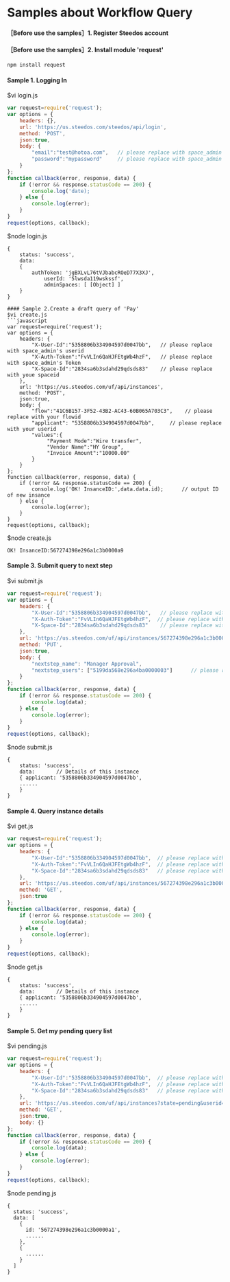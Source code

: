 # Samples about Workflow Query

#### ［Before use the samples］1. Register Steedos account

#### ［Before use the samples］2. Install module 'request'
```
npm install request
```

#### Sample 1. Logging In
$vi login.js
```javascript
var request=require('request'); 
var options = { 
	headers: {}, 
	url: 'https://us.steedos.com/steedos/api/login', 
	method: 'POST', 
	json:true, 
	body: {	
		"email":"test@hotoa.com",	// please replace with space_admin's email 
		"password":"mypassword"		// please replace with space_admin's password 
	} 
}; 
function callback(error, response, data) { 
	if (!error && response.statusCode == 200) { 
		console.log('date); 
	} else {
		console.log(error); 
	}
} 
request(options, callback);
```
$node login.js
```
{ 
	status: 'success',
	data: 
	{ 
   		authToken: 'jgBXLvL76tVJbabcROeD77X3XJ',
     		userId: '5lwsda119wskssf',
     		adminSpaces: [ [Object] ] 
	} 
}

#### Sample 2.Create a draft query of 'Pay'
$vi create.js
```javascript
var request=require('request'); 
var options = { 
	headers: {
		"X-User-Id":"5358806b334904597d0047bb",   // please replace with space_admin's userid
		"X-Auth-Token":"FvVLIn6QaHJFEtgWb4hzF",   // please replace with space_admin's Token
		"X-Space-Id":"2834sa6b3sdahd29qdsds83"    // please replace with youe spaceid
	}, 
	url: 'https://us.steedos.com/uf/api/instances', 
	method: 'POST', 
	json:true, 
	body: {
		"flow":"41C6B157-3F52-43B2-AC43-60B065A703C3",    // please replace with your flowid
		"applicant": "5358806b334904597d0047bb",     // please replace with your userid 
		"values":{
		     "Payment Mode":"Wire transfer",
		     "Vendor Name":"HY Group",
		     "Invoice Amount":"10000.00"
		}
	}
}; 
function callback(error, response, data) { 
	if (!error && response.statusCode == 200) { 
		console.log('OK! InsanceID:',data.data.id);      // output ID of new insance
	} else {
		console.log(error); 
	}
} 
request(options, callback);
```
$node create.js
```
OK! InsanceID:567274398e296a1c3b0000a9
```

#### Sample 3. Submit query to next step
$vi submit.js
```javascript
var request=require('request'); 
var options = { 
	headers: {
		"X-User-Id":"5358806b334904597d0047bb",	  // please replace with space_admin's userid
		"X-Auth-Token":"FvVLIn6QaHJFEtgWb4hzF",  // please replace with space_admin's Token
		"X-Space-Id":"2834sa6b3sdahd29qdsds83"    // please replace with your spaceid
	}, 
	url: 'https://us.steedos.com/uf/api/instances/567274398e296a1c3b0000a1', // please replace with your InsanceID
	method: 'PUT', 
	json:true, 
	body: {
		"nextstep_name": "Manager Approval",		
		"nextstep_users": ["5199da568e296a4ba0000003"]		// please replace with userid of next step
	}
}; 
function callback(error, response, data) { 
	if (!error && response.statusCode == 200) { 
		console.log(data); 
	} else {
		console.log(error); 
	}
} 
request(options, callback);
```
$node submit.js
```
{ 
	status: 'success',
	data:		// Details of this instance
	{ applicant: '5358806b334904597d0047bb',	
	......
	}
}
```

#### Sample 4. Query instance details
$vi get.js
```javascript
var request=require('request'); 
var options = { 
	headers: {
		"X-User-Id":"5358806b334904597d0047bb",  // please replace with space_admin's userid
		"X-Auth-Token":"FvVLIn6QaHJFEtgWb4hzF",  // please replace with space_admin's Token
		"X-Space-Id":"2834sa6b3sdahd29qdsds83"   // please replace with your spaceid
	}, 
	url: 'https://us.steedos.com/uf/api/instances/567274398e296a1c3b0000a1', // please replace with your InsanceID
	method: 'GET', 
	json:true	
}; 
function callback(error, response, data) { 
	if (!error && response.statusCode == 200) { 
		console.log(data); 
	} else {
		console.log(error); 
	}
} 
request(options, callback);
```
$node get.js
```
{ 
	status: 'success',
	data: 		// Details of this instance
	{ applicant: '5358806b334904597d0047bb',
	......
	}
}
```

#### Sample 5. Get my pending query list
$vi pending.js
```javascript
var request=require('request'); 
var options = { 
	headers: {
		"X-User-Id":"5358806b334904597d0047bb",  // please replace with space_admin's userid
		"X-Auth-Token":"FvVLIn6QaHJFEtgWb4hzF",  // please replace with space_admin's Token
		"X-Space-Id":"2834sa6b3sdahd29qdsds83"   // please replace with your spaceid
	}, 
	url: 'https://us.steedos.com/uf/api/instances?state=pending&userid=sjdhfksfsadfs3ds', 
	method: 'GET', 
	json:true, 
	body: {} 
}; 
function callback(error, response, data) { 
	if (!error && response.statusCode == 200) { 
		console.log(data); 
	} else {
		console.log(error); 
	}
} 
request(options, callback);
```
$node pending.js
```
{
  status: 'success',
  data: [
    {
      id: '567274398e296a1c3b0000a1', 
      ......      
    },
    {
      ......     
    }
  ]
}
```
